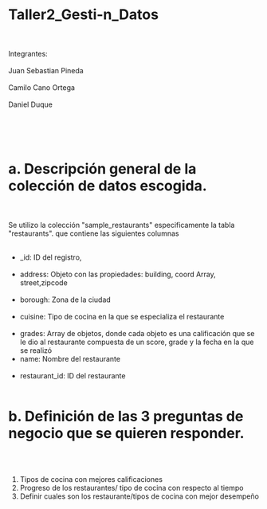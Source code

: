 # Taller2_Gesti-n_Datos
</br></br>
Integrantes:</br></br>
Juan Sebastian Pineda</br></br>
Camilo Cano Ortega</br></br>
Daniel Duque</br></br>

</br></br>

# a. Descripción general de la colección de datos escogida.
</br></br>
Se utilizo la colección "sample_restaurants" especificamente la tabla "restaurants". que contiene las siguientes columnas
</br></br>
*   _id: ID del registro, </br></br>
*   address: Objeto con las propiedades: building, coord Array, street,zipcode </br></br>
*   borough: Zona de la ciudad </br></br>
*   cuisine: Tipo de cocina en la que se especializa el restaurante </br></br>
*   grades: Array de objetos, donde cada objeto es una calificación que se le dio al restaurante compuesta de un score, grade y la fecha en la que se realizó
*   name: Nombre del restaurante </br></br>
*   restaurant_id: ID del restaurante </br></br>

# b. Definición de las 3 preguntas de negocio que se quieren responder.
</br></br>
1.   Tipos de cocina con mejores calificaciones 
2.   Progreso de los restaurantes/ tipo de cocina con respecto al tiempo
3.   Definir cuales son los restaurante/tipos de cocina con mejor desempeño
